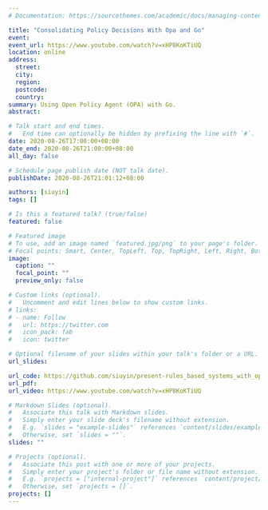 ```yaml
---
# Documentation: https://sourcethemes.com/academic/docs/managing-content/

title: "Consolidating Policy Decisions With Opa and Go"
event:
event_url: https://www.youtube.com/watch?v=xHP8KoKTiUQ
location: online
address:
  street:
  city:
  region:
  postcode:
  country:
summary: Using Open Policy Agent (OPA) with Go.
abstract:

# Talk start and end times.
#   End time can optionally be hidden by prefixing the line with `#`.
date: 2020-08-26T17:00:00+08:00
date_end: 2020-08-26T21:00:00+08:00
all_day: false

# Schedule page publish date (NOT talk date).
publishDate: 2020-08-26T21:01:12+08:00

authors: [siuyin]
tags: []

# Is this a featured talk? (true/false)
featured: false

# Featured image
# To use, add an image named `featured.jpg/png` to your page's folder. 
# Focal points: Smart, Center, TopLeft, Top, TopRight, Left, Right, BottomLeft, Bottom, BottomRight.
image:
  caption: ""
  focal_point: ""
  preview_only: false

# Custom links (optional).
#   Uncomment and edit lines below to show custom links.
# links:
# - name: Follow
#   url: https://twitter.com
#   icon_pack: fab
#   icon: twitter

# Optional filename of your slides within your talk's folder or a URL.
url_slides:

url_code: https://github.com/siuyin/present-rules_based_systems_with_open_policy_agent
url_pdf:
url_video: https://www.youtube.com/watch?v=xHP8KoKTiUQ

# Markdown Slides (optional).
#   Associate this talk with Markdown slides.
#   Simply enter your slide deck's filename without extension.
#   E.g. `slides = "example-slides"` references `content/slides/example-slides.md`.
#   Otherwise, set `slides = ""`.
slides: ""

# Projects (optional).
#   Associate this post with one or more of your projects.
#   Simply enter your project's folder or file name without extension.
#   E.g. `projects = ["internal-project"]` references `content/project/deep-learning/index.md`.
#   Otherwise, set `projects = []`.
projects: []
---
```

